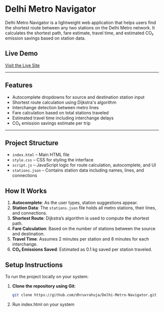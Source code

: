 # Delhi Metro Navigator

Delhi Metro Navigator is a lightweight web application that helps users find the shortest route between any two stations on the Delhi Metro network. It calculates the shortest path, fare estimate, travel time, and estimated CO₂ emission savings based on station data.

## Live Demo

[Visit the Live Site](https://delhi-metro-navigator-delta.vercel.app/)  

---

## Features

- Autocomplete dropdowns for source and destination station input
- Shortest route calculation using Dijkstra's algorithm
- Interchange detection between metro lines
- Fare calculation based on total stations traveled
- Estimated travel time including interchange delays
- CO₂ emission savings estimate per trip

---

## Project Structure

- `index.html` – Main HTML file
- `style.css` – CSS for styling the interface
- `script.js` – JavaScript logic for route calculation, autocomplete, and UI
- `stations.json` – Contains station data including names, lines, and connections

## How It Works

1. **Autocomplete**: As the user types, station suggestions appear.
2. **Station Data**: The `stations.json` file holds all metro stations, their lines, and connections.
3. **Shortest Route**: Dijkstra’s algorithm is used to compute the shortest path.
4. **Fare Calculation**: Based on the number of stations between the source and destination.
5. **Travel Time**: Assumes 2 minutes per station and 8 minutes for each interchange.
6. **CO₂ Emissions Saved**: Estimated as 0.1 kg saved per station traveled.

## Setup Instructions

To run the project locally on your system:

1. **Clone the repository using Git**:
   ```bash
   git clone https://github.com/dhruvrahuja/Delhi-Metro-Navigator.git

2. Run index.html on your system